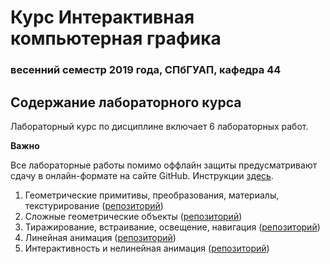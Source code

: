 # Курс Интерактивная компьютерная графика
### весенний семестр 2019 года, СПбГУАП, кафедра 44

## Содержание лабораторного курса

Лабораторный курс по дисциплине включает 6 лабораторных работ.

__Важно__

Все лабораторные работы помимо оффлайн защиты предусматривают сдачу в онлайн-формате на сайте GitHub. Инструкции [здесь](https://github.com/icg-course/syllabus/blob/master/git.md).

1. Геометрические примитивы, преобразования, материалы, текстурирование ([репозиторий](https://github.com/icg-course/icg_labwork1))
1. Сложные геометрические объекты ([репозиторий](https://github.com/icg-course/icg_labwork2))
1. Тиражирование, встраивание, освещение, навигация ([репозиторий](https://github.com/icg-course/icg_labwork3))
1. Линейная анимация ([репозиторий](https://github.com/icg-course/icg_labwork4))
1. Интерактивность и нелинейная анимация ([репозиторий](https://github.com/icg-course/icg_labwork5))
